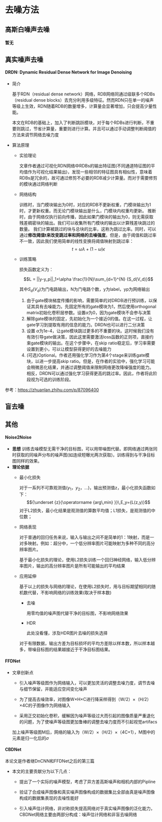 # 去噪方法

## 高斯白噪声去噪

#### 暂无

## 真实噪声去噪
#### DRDN: Dynamic Residual Dense Network for Image Denoising
- 简介

  基于RDN（residual dense network）网络，RDB网络同通过级联多个RDBs（residual dense blocks）去充分利用多级特征。然而RDN只在单一的噪声等级上生效，RDN随着RDB的数量增多，计算量会显著增加，只会提高少量性能。
  
  本文在RDB的基础上，加入了判断跳跃模块，对于每个RDBs进行判断，不重要则跳过，节省计算量，重要则进行计算。并且可以通过手动调整判断阈值的方法来调节网络去噪力度
  
- 算法原理
	- 实验理论
	
	  文章作者通过可视化RDN网络中RDBs的输出特征图(不同通道特征图的平均值作为可视化结果输出)，发现一些相邻的特征图具有相似性，意味着RDBs是冗余的，故可通过修剪不必要的RDB减少计算量。而对于需要修剪的模块通过网络判断
	  
	- 网络结构
		
		训练时，当门模块输出为0时，对应的RDB不更新权重，门模块输出为1时，才更新权重。而无论门模块输出是什么，门模块内权重均更新。
		推断时，由于网络仅执行前向传播，因此如果门模块的输出为0，则无需获取残差稠密块的输出。我们可以收集所有门模块的输出以计算残差块跳过的数量。 我们计算被跳过的块与总块的比率，这称为跳过比率。同时，可以通过**修改阈值t来改变跳过率和网络的去噪强度**。但是，由于阈值和跳过率不一致，因此我们使用简单的线性变换将阈值映射到跳过率：
		$$t = \omega \lambda+(1-\omega)\epsilon$$
		
	- 训练策略
	   
	   损失函数定义为：
	   
	   $$L = ||y-y_p||_1+\alpha \frac{1}{N}\sum_{d=1}^{N} {S_d(V_d)}$$
	   
	   其中$S_d(V_d)$为门电路输出，N为门电路个数，y为label，yp为网络输出
	   
	  1. 由于gate模块梯度传播的影响，需要简单的对DRDB进行预训练，以保证其具有去噪能力。先固定所有的gate模块为1，然后使用orthogonal matrix初始化卷积层参数。设置$\alpha$为0，因为gate模块不会参与决策
	  2. 解除gate模块的固定，先初始化为一个接近0的值。在这一过程，让gate学习到提取有用的信息的能力。DRDN也可以进行二分决策
	  3. 设置 $\alpha$为1e-4，让gate模块跳过更多的不重要的块。这时候我们没有有效引导gate做决策，因此这里需要激活loss函数的正则项，直接约束gate模块的输出。在这个步骤中，在skip ratio稳定后，学习率需要设置到更小，可以让模型获得更好的去噪能力
	  4. (可选)Optional。作者还用强化学习作为第4个stage来训练gate模块，以进一步提高skip ratio。但是，在作者的实验中，强化学习可能会稍微恶化结果，并通过调整阈值来限制网络更改降噪强度的能力。相反，DRDN可以通过强化学习获得更高的跳过率。因此，作者将此阶段视为可选的训练阶段。
	  
参考：https://zhuanlan.zhihu.com/p/87096400
## 盲去噪


## 其他
#### Noise2Noise
- **思想**
  训练去噪模型无需干净的目标图，可以用带噪图代替。即网络通过两张同时获取的同噪声分布的噪声图(如连续短曝光两次获取)，训练得到与干净目标图同样的效果。
- **理论依据**
	- 最小化损失
	  
	  对于一系列不可靠观测值($y_1$，$y_2$，...)，输出预测值z，最小化损失函数如下：
	  $${\underset {z}{\operatorname {arg\,min} }}\,E_y={L(z,y)}$$
	  对于L2损失，最小化结果是观测值的算数平均值；L1损失，是观测值的中位数；
	  
	- 网络表现
	  
	  对于普通的回归任务来说，输入与输出之间不是简单的1：1映射，而是一对多映射。例如：超分中，一个低分辨率图片可能映射为多种不同的高分辨率图片。

	  基于最小化损失的理论，使用L2损失训练一个回归神经网络，输入低分辨率图片，输出的高分辨率图片是所有可能输出的平均结果
	
	- 应用延伸
	
		基于以上的损失与网络的理论，在使用L2损失时，用与目标期望相同的随机数代替，不影响网络的训练效果(取决于样本数)
		
		- 去噪	
		
			用零均值的噪声图代替干净的目标图，不影响网络效果

		- HDR
		
			此处没看懂，涉及HDR图片去噪的损失选择

		对于有限数据，输出方差为目标损坏的平均方差除以样本数，所以样本越多，带噪目标图的结果越接近于干净目标图结果。

#### FFDNet

- 文章创新点
	- 引入噪声等级图作为网络输入，可以更加灵活的调整去噪力度，调节去噪与细节保留，并能适应空间变化噪声
	
	- 为了提高去噪效率，对图像W×H×C进行降采样得到（W/2）×（H/2）×4C的子图像作为网络输入
	
	- 采用正交初始化卷积，缓解因为噪声等级过大而引起的图像质量严重退化的问题，为了使噪声等级图更加鲁棒的调整去噪力度而不引起视觉artifacs
	
	加上噪声等级图M后，网络的输入为（W/2）×（H/2）×（4C+1），M图中的元素是归一化后的$\sigma$
	
#### CBDNet

本论文是作者继DnCNN和FFDNet之后的第三篇

- 本文的主要贡献分为以下几点：
	-  提出了一个实际的噪声模型，考虑了异方差高斯噪声和相机内部的Pipline
	
	- 验证了合成噪声图像和真实噪声图像构成的数据集比全部由真是噪声图像构成的数据集表现的去噪性能好
	
	- 引入噪声估计网络，非对称损失提高网络对于真实噪声图像的泛化能力，
CBDNet网络主要由两部分构成：噪声估计网络和非盲去噪网络
<!--stackedit_data:
eyJoaXN0b3J5IjpbMTQ2NzQ1NDg2NSwtNzQ0NzM2NTEsMTMxNz
c4NjA4MywtMTc5NjQzNTcxLC00MDgyMTc2MTEsLTE0OTg4NTE4
NjIsLTg4NjMwNzc3MCwxMjM1MTQ2NDIyLDEwMjEyMjEyNCwtMT
kwMzI3MjI1NSw0NTA5OTA0ODgsNDUwOTkwNDg4LDE4ODMzMjQ3
MjgsOTk4MDIxNDg2LDE2NDM3NDc3ODIsLTExNDMzMzkzMzIsMT
c1MTExMDIyMywtMjExNjIwNzE4OSwtMjY2NjEyMjg2LDM5Mzc3
MDk3NF19
-->